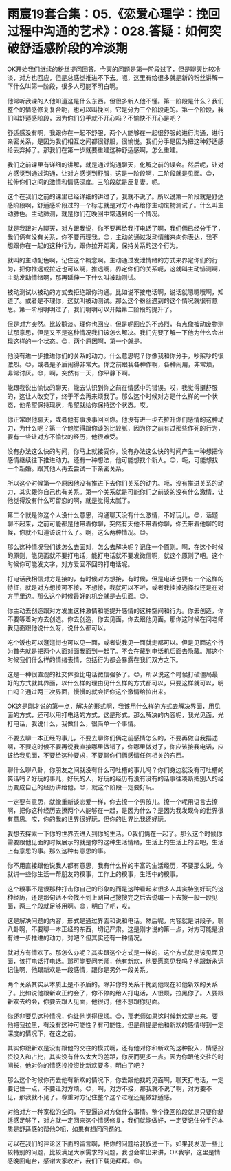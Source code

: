 # 雨宸19套合集：05.《恋爱心理学：挽回过程中沟通的艺术》：028.答疑：如何突破舒适感阶段的冷淡期

OK开始我们继续的粉丝提问回答。今天的问题是第一阶段过了，但是聊天比较冷淡，对方也回应，但是总感觉推进不下去。呃，这里有给很多就是新的粉丝讲解一下什么叫第一阶段，很多人可能不明白啊。

他常听我课的人他知道这是什么东西。但很多新人他不懂。第一阶段是什么？我们整个的情感修复复合呃，也可以叫挽回，它是分为三个阶段走的。第一个阶段，我们叫舒适感阶段，因为你们分手就不开心吗？不愉快不开心是吧？

舒适感没有啊，我跟你在一起不舒服，两个人能够在一起很舒服的进行沟通，进行亲密关系，是因为我们相互之间都很舒服，很愉悦。我们分手是因为把这种舒适感给丢弃掉了。那我们在第一步就要重建这种舒适感啊，怎么重建。

我们之前课里有详细的讲解，就是通过沟通聊天，化解之前的误会。然后呢，让对方感觉到通过沟通，让对方感觉到舒服，这是一阶段啊，二阶段就是见面。😊，拉伸你们之间的激情和情感深度。三阶段就是反复妻。呃。

这个在我们之前的课里已经详细的讲过了，我就不说了。所以说第一阶段就是舒适感阶段啊，舒适感阶段过的一个标志就是对方不再给你主动废物测试了。什么叫主动肺色。主动肺测，就是你们在晚回中常遇到的一个情况。

就是我跟对方聊天，对方跟我说，你不要再给我打电话了啊，我们俩已经分手了，我们俩有没有关系，你不要再理我。😊，主动的通过发动情绪来向你表达，我不想跟你在一起的这种行为，跟你拉开距离，保持关系的这个行为。

就叫的主动配色啊，记住这个概念啊。主动通过发泄情绪的方式来界定你们的行为，把你推远或拉近也可以啊，推远啊，界定你们的关系呃，这就叫主动悱测啊，主动发动情绪啊，那再延伸一下什么叫被动测试。

被动测试以被动的方式去拒绝跟你沟通。比如说不接电话啊，说话就嗯嗯哦啊，知道了。或者是不理你，这就叫被动测试。那么这个粉丝遇到的这个情况就很有意思。第一阶段明明过了，我们明明可以开始第二阶段的提升了。

但是对方突然。比较鹅淡。理你也回应，但是呢回应的不热烈，有点像被动废物测试那意思，但是又不是这种情况我们该怎么解决。我们先要了解一下他为什么会出现这样的一个状态。😊，两个原因啊，第一个就是。

他没有进一步推进你们的关系的动力。什么意思呢？你像我和你分手，吵架吵的很激烈。😊，或者是矛盾闹得非常大。你之前跟我各种作啊，各种闹用，非常烦，非常讨厌。😊，啊，突然有一天，你平静下啊。

能跟我说出愉快的聊天，能去认识到你之前在情感中的错误。哎，我觉得挺舒服的，这让人改变了，终于不会再来烦我了。那么这个时候对方是什么样的一个状态，他希望保持现状，希望就给你保持这个状态。哎。

你正常跟他聊天，或者他有事没事回回你。他没有进一步去拉升你们感情的这种动力，为什么呢？第一个他觉得跟你谈的比较腻，因为你之前有过那些作死的行为，要有一些让对方不愉快的经历，他很难受。

没有办法这么快的时间，你马上就接受你，没有办法这么快的时间产生一种想把你感情继续往下推进动力。还有一种想法，他可能想找个新人。😊，呃，可能想找一个新婚。跟其他人再去尝试一下亲密关系。

所以这个时候第一个原因他没有推进下去你们关系的动力。呃，没有推进关系的动力，其实跟你自己也有关系。第一个关系就是可能你们之前谈的没有什么激情，让他觉得没有什么可留恋的啊，就是觉得太腻了。

第二个就是你这个人没什么意思，沟通聊天没有什么激情，不好玩儿。😊，话题聊不起来，之前可能都是他带着你聊，突然有天他不带着你聊，你去带着他聊的时候，你就不知道该说什么了。啊，这么两种情况。😊。

那么这种情况我们该怎么去面对，怎么去解决呢？记住一个原则。啊，在这个时候的原则，能见面就不要打电话，能打电话就不要发微信啊，就这个原则了吧。这个时候你可能发文字，对方爱回不回的打电话呢。

打电话我相信对方是接的，有时候对方想接，有时候，但是电话也要有一个这样的特征，就是对方想接可不接，不想接，我就可以不听，或者我挂掉选择权还是在对方手里边。那么这个时候最好的机会就是去见面。😊。

你主动去创造跟对方发生这种激情和能提升感情的这种空间和行为。你去创造，你不要等着对方去创造。你去创造，你去见面，你去跟他见面。那你这时候在问老师我见面跟他说什么呀，说什么都可以。

吃个饭也可以逛逛街也可以见一面，或者说我见一面就走都可以。但是见面这个行为首先就是把两个人面对面我面到一起了。不会在藏到电话机后面去隐藏。那这个时候我们什么样的情绪表情，包括行为都会暴露在我们双方之下。

这是一种很直观的社交体验比电话微信强多了。😊，所以说这个时候打破僵局最好的方式就其界面，以什么样的理由见什么样的方式都可以，只要这样就可以，明白吗？通过两三次界面，慢慢的就会把你这个激情给拉出来。

OK这是刚才说的第一点，解决的形式啊，我该用什么样的方式去解决界面，用见面的方式，还可以用打电话的方式，这是形式。那么解决的内容呢，我光见面，光打电话，我说什么，我做什么，很简单一个事情。

不要去聊一本正经的事儿，不要去聊你们俩之前感情怎么的，不要再做自我描述啊，不要这时候不要再说我直接哪里做错了，你哪里做对了，你应该接我电话，应该给我见面，不要给这种要求，不要聊你们俩感情任何相关的东西。

聊什么聊八卦，你朋友之间就没有什么可吐槽的事儿吗？你们身边就没有可吐槽的笑话吗？好玩的事儿，好玩的人，好玩的经历有没有没有的话事往凑断把别人的经历变成自己的经历讲给他。😊，就这个阶段一定要好玩。

一定要有意思，就像重新谈恋爱一样，你去撩一个男孩儿。撩一个呢用语言去撩啊，把你这种经历去撩两个人能够在一起，是因为什么？是因为我发现你的世界很有意思。哎，你的我的世界很好玩，但你的世界比我还好玩。

我想去探索一下你的世界去进入到你的生活。O我们俩在一起了。那么这个时候你需要跟他见面的时候展示的就是你的这种生活情绪，生活上的生活上的去吧，生活上有意思的事。那么这种有意思的事。

你不用直接跟他说我人都有意思，我有什么样的丰富的生活经历，不要那么说，你就讲一些你生活一帮朋友的糗事，工作上的糗事，生活中的糗事。

这个糗事不是很那种打击你自己的形象的而是这种看起来很多人其实特别好玩的这种经历，还是那句话不会找不到上网自己搜搜完之后去说编一下去搜一般一段见面，两三个段就足够用啊。😊，明白了吧，哎。

这是解决问题的内容，形式是通过界面和说和电话。然后呢，内容就是讲段子，聊八卦啊，不要聊一本正经的东西，切记严肃。这是刚才说的第一点，对方可能是没有进一步推进的动力，对吧？但其实还有一种情况。

就对方有情欢了。那怎么办呢？其实跟这个方式是一样的，这个方式就是该见面见面，该打电话打电话。那可能要问老师，他有新欢，他要愿意见我吗？他跟新永远记住啊，他跟新欢是一段感情，跟你是另外一段关系。

两个关系其实从本质上是不矛盾的。除非你的关系干扰到他现在和他新欢的关系了。比如说他跟新欢正约会了，你不停的给人打电话，人很烦，拉黑你了。人要跟新欢去约会，你要去跟人见面，他很讨，他不想跟你见面。

你还非要见这种情况，你让他觉得很烦。😊，那老师如果这时候新欢提出来。要他把我拉黑，有没有这种可能性？有可能性。但是前提是他和新欢的感情得到一定深度的情况下，在这之前。

其实你跟新欢是没有跟他的交往的模式啊，还有他对你和新欢的这种投入，情感投资投入和占比，其实没有什么太大的差距，你反而更多一点。因为你跟他交往的时间长，他对你的情感投投资比新欢要多，明白了吧？

那么这个时候你再去他有新欢的情况下，你去跟他找的见面啊，聊天打电话，一定要记住一点，不要让对方烦。😊，啊，对方不接，那我就不说了啊，对方要不见，那我就不见了。尊重对方记住整个这个过程还是做舒适感。

对给对方一种宽松的空间，不要逼迫对方做什么事情。整个挽回阶段就是只要你舒适感足够了，对方就一定回来这个情感修复，我们就能做好，一定要记住分手的本质是舒适感的帮他O呃，如果有想问问题的。

可以在我们的评论区下面的留言啊，把你的问题给我叙述一下。如果我发现一些比较特别的问题，比较满足大家需求的问题，我也会拿出来讲，OK我宇，这里是情感晚回电台，感谢大家收听，我们下载见拜拜。😊。

